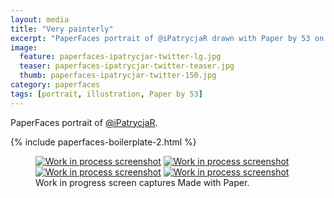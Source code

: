 ```yaml
---
layout: media
title: "Very painterly"
excerpt: "PaperFaces portrait of @iPatrycjaR drawn with Paper by 53 on an iPad."
image: 
  feature: paperfaces-ipatrycjar-twitter-lg.jpg
  teaser: paperfaces-ipatrycjar-twitter-teaser.jpg
  thumb: paperfaces-ipatrycjar-twitter-150.jpg
category: paperfaces
tags: [portrait, illustration, Paper by 53]
---
```


PaperFaces portrait of [@iPatrycjaR](http://twitter.com/ipatrycjar).

{% include paperfaces-boilerplate-2.html %}

<figure class="third">
  <a href="{{ site.url }}/images/paperfaces-ipatrycjar-process-1-lg.jpg"><img src="{{ site.url }}/images/paperfaces-ipatrycjar-process-1-600.jpg" alt="Work in process screenshot"></a>
  <a href="{{ site.url }}/images/paperfaces-ipatrycjar-process-2-lg.jpg"><img src="{{ site.url }}/images/paperfaces-ipatrycjar-process-2-600.jpg" alt="Work in process screenshot"></a>
  <a href="{{ site.url }}/images/paperfaces-ipatrycjar-process-3-lg.jpg"><img src="{{ site.url }}/images/paperfaces-ipatrycjar-process-3-600.jpg" alt="Work in process screenshot"></a>
  <a href="{{ site.url }}/images/paperfaces-ipatrycjar-process-4-lg.jpg"><img src="{{ site.url }}/images/paperfaces-ipatrycjar-process-4-600.jpg" alt="Work in process screenshot"></a>
  <figcaption>Work in progress screen captures Made with Paper.</figcaption>
</figure>
